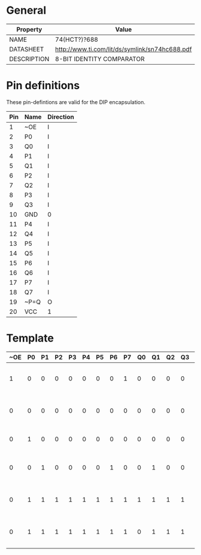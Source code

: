 # General

| Property    | Value                                                               |
|-------------|---------------------------------------------------------------------|
| NAME        | 74(HCT?)?688                                                        |
| DATASHEET   | http://www.ti.com/lit/ds/symlink/sn74hc688.pdf                      |
| DESCRIPTION | 8-BIT IDENTITY COMPARATOR                                           |

# Pin definitions

These pin-defintions are valid for the DIP encapsulation.

| Pin |  Name    | Direction |
|-----|----------|-----------|
|  1  |   ~OE    |     I     |
|  2  |   P0     |     I     |
|  3  |   Q0     |     I     |
|  4  |   P1     |     I     |
|  5  |   Q1     |     I     |
|  6  |   P2     |     I     |
|  7  |   Q2     |     I     |
|  8  |   P3     |     I     |
|  9  |   Q3     |     I     |
| 10  |   GND    |     0     |
| 11  |   P4     |     I     |
| 12  |   Q4     |     I     |
| 13  |   P5     |     I     |
| 14  |   Q5     |     I     |
| 15  |   P6     |     I     |
| 16  |   Q6     |     I     |
| 17  |   P7     |     I     |
| 18  |   Q7     |     I     |
| 19  |   ~P=Q   |     O     |
| 20  |   VCC    |     1     |

# Template

| ~OE | P0 | P1 | P2 | P3 | P4 | P5 | P6 | P7 | Q0 | Q1 | Q2 | Q3 | Q4 | Q5 | Q6 | Q7 | ~P=Q | Description                              |
|-----|----|----|----|----|----|----|----|----|----|----|----|----|----|----|----|----|------|------------------------------------------|
|  1  | 0  | 0  | 0  | 0  | 0  | 0  | 0  | 1  | 0  | 0  | 0  | 0  | 0  | 0  | 0  | 1  |   1  | High ~OE should result in HIGH result    |
|  0  | 0  | 0  | 0  | 0  | 0  | 0  | 0  | 0  | 0  | 0  | 0  | 0  | 0  | 0  | 0  | 0  |   0  | P=Q=0 should result in LOW result        |
|  0  | 1  | 0  | 0  | 0  | 0  | 0  | 0  | 0  | 0  | 0  | 0  | 0  | 0  | 0  | 0  | 0  |   1  | 1!=0 should result in HIGH result        |
|  0  | 0  | 1  | 0  | 0  | 0  | 0  | 1  | 0  | 0  | 1  | 0  | 0  | 0  | 0  | 1  | 0  |   0  | 0x42=0x42 should result in LOW result    |
|  0  | 1  | 1  | 1  | 1  | 1  | 1  | 1  | 1  | 1  | 1  | 1  | 1  | 1  | 1  | 1  | 1  |   0  | 0xFF=0xFF should result in LOW result    |
|  0  | 1  | 1  | 1  | 1  | 1  | 1  | 1  | 1  | 0  | 1  | 1  | 1  | 1  | 1  | 1  | 1  |   1  | 0xFF!=0xFE should result in HIGH result  |
